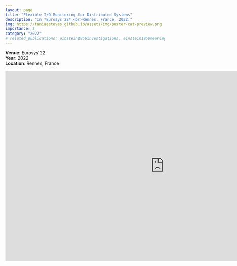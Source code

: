 ```yaml
---
layout: page
title: "Flexible I/O Monitoring for Distributed Systems"
description: "In *Eurosys'22*.<br>Rennes, France. 2022."
img: https://taniaesteves.github.io/assets/img/poster-cat-preview.png
importance: 2
category: "2022"
# related_publications: einstein1956investigations, einstein1950meaning
---
```



**Venue**: Eurosys'22<br>
**Year**: 2022<br>
**Location**: Rennes, France<br>

<embed src="https://taniaesteves.github.io/files/2022/cat-eurosys22-taniaesteves-poster.pdf" width="1000px" height="600px" />

